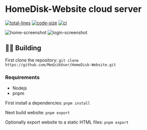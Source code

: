 # HomeDisk-Website cloud server

[total-lines]: https://img.shields.io/tokei/lines/github/MedzikUser/HomeDisk-Website?style=for-the-badge&logo=github&color=fede00
[code-size]: https://img.shields.io/github/languages/code-size/MedzikUser/HomeDisk-Website?style=for-the-badge&color=c8df52&logo=github
[ci]: https://img.shields.io/github/workflow/status/MedzikUser/HomeDisk-Website/Next/main?style=for-the-badge

[home-screenshot]: https://cdn.medzik.xyz/fz4QGfS.png
[login-screenshot]: https://cdn.medzik.xyz/vo10bes.png

[![total-lines]](https://github.com/MedzikUser/HomeDisk-Website)
[![code-size]](https://github.com/MedzikUser/HomeDisk-Website)
[![ci]](https://github.com/MedzikUser/HomeDisk-Website/actions/workflows/rust.yml)

![home-screenshot]
![login-screenshot]

## 👨‍💻 Building

First clone the repository: `git clone https://github.com/MedzikUser/HomeDisk-Website.git`

### Requirements
- Nodejs
- pnpm

First install a dependencies: `pnpm install`

Next build website: `pnpm export`

Optionally export website to a static HTML files: `pnpm export`
